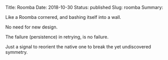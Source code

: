 Title: Roomba
Date: 2018-10-30
Status: published
Slug: roomba
Summary: 

<div class="post-poem">
Like a Roomba
cornered, and
bashing itself 
into a wall.

No need for 
new design.

The failure (persistence)
in retrying,
is no failure.

Just a signal
to reorient
the native one
to break the yet
undiscovered
symmetry.
</div>
